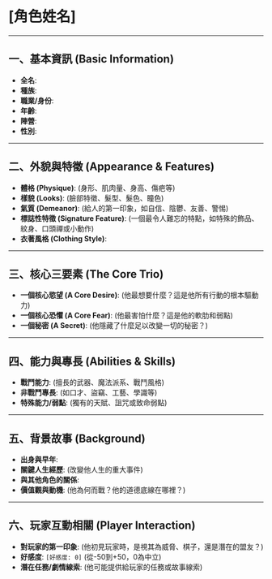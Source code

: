 # [角色姓名]

---

## 一、基本資訊 (Basic Information)
*   **全名**: 
*   **種族**: 
*   **職業/身份**: 
*   **年齡**: 
*   **陣營**: 
*   **性別**: 

---

## 二、外貌與特徵 (Appearance & Features)
*   **體格 (Physique)**: (身形、肌肉量、身高、傷疤等)
*   **樣貌 (Looks)**: (臉部特徵、髮型、髮色、瞳色)
*   **氣質 (Demeanor)**: (給人的第一印象，如自信、陰鬱、友善、警惕)
*   **標誌性特徵 (Signature Feature)**: (一個最令人難忘的特點，如特殊的飾品、紋身、口頭禪或小動作)
*   **衣著風格 (Clothing Style)**: 

---

## 三、核心三要素 (The Core Trio)
*   **一個核心慾望 (A Core Desire)**: (他最想要什麼？這是他所有行動的根本驅動力)
*   **一個核心恐懼 (A Core Fear)**: (他最害怕什麼？這是他的軟肋和弱點)
*   **一個秘密 (A Secret)**: (他隱藏了什麼足以改變一切的秘密？)

---

## 四、能力與專長 (Abilities & Skills)
*   **戰鬥能力**: (擅長的武器、魔法派系、戰鬥風格)
*   **非戰鬥專長**: (如口才、盜竊、工藝、學識等)
*   **特殊能力/弱點**: (獨有的天賦、詛咒或致命弱點)

---

## 五、背景故事 (Background)
*   **出身與早年**: 
*   **關鍵人生經歷**: (改變他人生的重大事件)
*   **與其他角色的關係**: 
*   **價值觀與動機**: (他為何而戰？他的道德底線在哪裡？)

---

## 六、玩家互動相關 (Player Interaction)
*   **對玩家的第一印象**: (他初見玩家時，是視其為威脅、棋子，還是潛在的盟友？)
*   **好感度**: `[好感度: 0]` (從-50到+50，0為中立)
*   **潛在任務/劇情線索**: (他可能提供給玩家的任務或故事線索)
